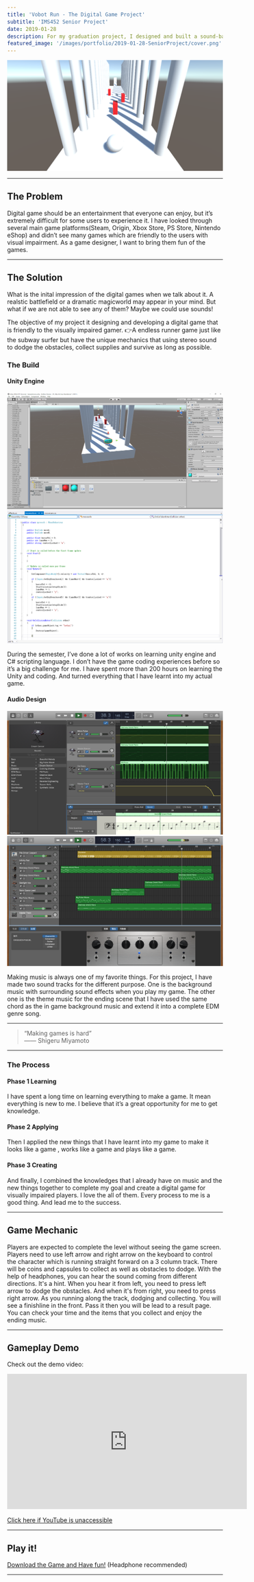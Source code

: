```yaml
---
title: 'Vobot Run - The Digital Game Project'
subtitle: 'IMS452 Senior Project'
date: 2019-01-28
description: For my graduation project, I designed and built a sound-based digital game for visually imparied players. Playing game unlike we used to be.
featured_image: '/images/portfolio/2019-01-28-SeniorProject/cover.png'
---
```


<div class="gallery" data-columns="1">
	<img src="/images/portfolio/2019-01-28-SeniorProject/gameplay.png">
</div>

---

## The Problem

Digital game should be an entertainment that everyone can enjoy, but it’s extremely difficult for some users to experience it. I have looked through several main game platforms(Steam, Origin, Xbox Store, PS Store, Nintendo eShop) and didn’t see many games which are friendly to the users with visual impairment. As a game designer, I want to bring them fun of the games.

---

## The Solution

What is the inital impression of the digital games when we talk about it. A realstic battlefield or a dramatic magicworld may appear in your mind. But what if we are not able to see any of them? Maybe we could use sounds!

The objective of my project it designing and developing a digital game that is friendly to the visually impaired gamer. 👉A endless runner game just like the subway surfer but have the unique mechanics that using stereo sound to dodge the obstacles, collect supplies and survive as long as possible.

### The Build

#### Unity Engine

<div class="gallery" data-columns="1">
	<img src="/images/portfolio/2019-01-28-SeniorProject/process2.png">
    <img src="/images/portfolio/2019-01-28-SeniorProject/process1.png">
</div>

During the semester, I’ve done a lot of works on learning unity engine and C# scripting language. I don’t have the game coding experiences before so it’s a big challenge for me. I have spent more than 200 hours on learning the Unity and coding. And turned everything that I have learnt into my actual game.

#### Audio Design

<div class="gallery" data-columns="1">
	<img src="/images/portfolio/2019-01-28-SeniorProject/audio1.png">
    <img src="/images/portfolio/2019-01-28-SeniorProject/audio2.png">
</div>

Making music is always one of my favorite things. For this project, I have made two sound tracks for the different purpose. One is the background music with surrounding sound effects when you play my game. The other one is the theme music for the ending scene that I have used the same chord as the in game background music and extend it into a complete EDM genre song.

---

<blockquote size = 5> “Making games is hard” <br>—— Shigeru Miyamoto</blockquote>

---

### The Process

#### Phase 1 Learning

I have spent a long time on learning everything to make a game. It mean everything is new to me. I believe that it’s a great opportunity for me to get knowledge.

#### Phase 2 Applying

Then I applied the new things that I have learnt into my game to make it looks like a game , works like a game and plays like a game.

#### Phase 3 Creating

And finally, I combined the knowledges that I already have on music and the new things together to complete my goal and create a digital game for visually impaired players. I love the all of them. Every process to me is a good thing. And lead me to the success.

---

## Game Mechanic

Players are expected to complete the level without seeing the game screen. Players need to use left arrow and right arrow on the keyboard to control the character which is running straight forward on a 3 column track. There will be coins and capsules to collect as well as obstacles to dodge. With the help of headphones, you can hear the sound coming from different directions. It's a hint. When you hear it from left, you need to press left arrow to dodge the obstacles. And when it's from right, you need to press right arrow. As you running along the track, dodging and collecting. You will see a finishline in the front. Pass it then you will be lead to a result page. You can check your time and the items that you collect and enjoy the ending music.

---

## Gameplay Demo

Check out the demo video:

<iframe width="560" height="315" src="https://www.youtube.com/embed/jRicDNm9T44" frameborder="0" allow="accelerometer; encrypted-media; gyroscope; picture-in-picture" allowfullscreen></iframe>

<a href="http://puo51diay.bkt.clouddn.com/Demo%20Day%20Final.mp4">Click here if YouTube is unaccessible</a>

---

## Play it!

<a href="http://puo51diay.bkt.clouddn.com/Vobot%20Run.zip">Download the Game and Have fun!</a>
 (Headphone recommended)

---